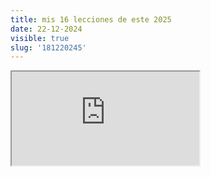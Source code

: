 ```yaml
---
title: mis 16 lecciones de este 2025
date: 22-12-2024
visible: true
slug: '181220245'
---
```

<iframe src="https://www.youtube.com/embed/prE11hAIxSw" allowfullscreen></iframe>

